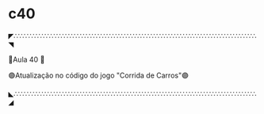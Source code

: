 # c40
◤∴∵∴∵∴∵∴∵∴∵∴∵∴∵∴∵∴∵∴∵∴∵∴∵∴∵∴∵∴∵∴∵∴∵∴∵∴∵∴∵∴∵∴∵∴∵∴∵∴∵∴∵∴∵∴◥

🔵Aula 40 🔵

🟣Atualização no código do jogo "Corrida de Carros"🟣

◣∴∵∴∵∴∵∴∵∴∵∴∵∴∵∴∵∴∵∴∵∴∵∴∵∴∵∴∵∴∵∴∵∴∵∴∵∴∵∴∵∴∵∴∵∴∵∴∵∴∵∴∵∴∵∴◢
